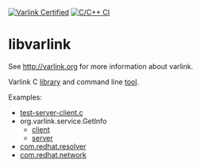 [![Varlink Certified](https://img.shields.io/badge/varlink-certified-green.svg)](https://www.varlink.org/Language-Bindings)
[![C/C++ CI](https://github.com/varlink/libvarlink/workflows/C/C++%20CI/badge.svg)](https://github.com/varlink/libvarlink/actions)

# libvarlink

See http://varlink.org for more information about varlink.

Varlink C [library](https://github.com/varlink/libvarlink/blob/master/lib/varlink.h) and command line [tool](https://github.com/varlink/libvarlink/tree/master/tool).

Examples:
- [test-server-client.c](https://github.com/varlink/libvarlink/blob/master/lib/test-server-client.c)
- org.varlink.service.GetInfo
    - [client](https://github.com/varlink/libvarlink/blob/master/tool/command-info.c)
    - [server](https://github.com/varlink/libvarlink/search?q=org_varlink_service_GetInfo)
- [com.redhat.resolver](https://github.com/cherry-pick/com.redhat.resolver)
- [com.redhat.network](https://github.com/cherry-pick/com.redhat.network)
